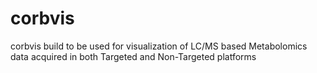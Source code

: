 # corbvis
corbvis build to be used for visualization of LC/MS based Metabolomics data acquired in both Targeted and Non-Targeted platforms 
